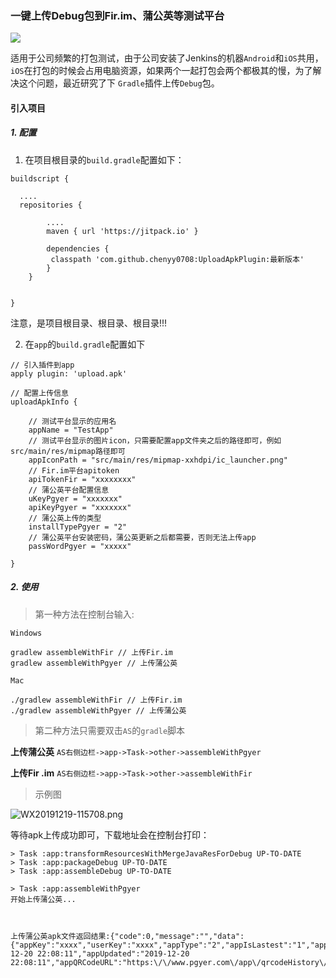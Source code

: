 ### 一键上传Debug包到Fir.im、蒲公英等测试平台

[![](https://jitpack.io/v/chenyy0708/UploadApkPlugin.svg)](https://jitpack.io/#chenyy0708/UploadApkPlugin)

适用于公司频繁的打包测试，由于公司安装了Jenkins的机器`Android`和`iOS`共用，`iOS`在打包的时候会占用电脑资源，如果两个一起打包会两个都极其的慢，为了解决这个问题，最近研究了下
`Gradle`插件上传`Debug`包。

#### 引入项目

##### 1. 配置

1. 在项目根目录的`build.gradle`配置如下：

```
buildscript {

  ....
  repositories {

        ....
        maven { url 'https://jitpack.io' }
        
        dependencies {
         classpath 'com.github.chenyy0708:UploadApkPlugin:最新版本'
        }
    }


}
```

注意，是项目根目录、根目录、根目录!!!

2. 在`app`的`build.gradle`配置如下

```
// 引入插件到app
apply plugin: 'upload.apk'

// 配置上传信息
uploadApkInfo {

    // 测试平台显示的应用名
    appName = "TestApp"
    // 测试平台显示的图片icon，只需要配置app文件夹之后的路径即可，例如src/main/res/mipmap路径即可
    appIconPath = "src/main/res/mipmap-xxhdpi/ic_launcher.png"
    // Fir.im平台apitoken
    apiTokenFir = "xxxxxxxx"
    // 蒲公英平台配置信息
    uKeyPgyer = "xxxxxxx"
    apiKeyPgyer = "xxxxxxx"
    // 蒲公英上传的类型
    installTypePgyer = "2"
    // 蒲公英平台安装密码，蒲公英更新之后都需要，否则无法上传app
    passWordPgyer = "xxxxx"
    
}
```

##### 2. 使用

> 第一种方法在控制台输入:

```
Windows

gradlew assembleWithFir // 上传Fir.im
gradlew assembleWithPgyer // 上传蒲公英

Mac 

./gradlew assembleWithFir // 上传Fir.im
./gradlew assembleWithPgyer // 上传蒲公英
```


> 第二种方法只需要双击`AS`的`gradle`脚本


**上传蒲公英**
`AS右侧边栏->app->Task->other->assembleWithPgyer`

**上传Fir .im**
`AS右侧边栏->app->Task->other->assembleWithFir`


> 示例图

![WX20191219-115708.png](http://user-gold-cdn.xitu.io/2019/12/19/16f1c4dedaa1986e?w=500&h=766&f=png&s=88258)

等待apk上传成功即可，下载地址会在控制台打印：

```
> Task :app:transformResourcesWithMergeJavaResForDebug UP-TO-DATE
> Task :app:packageDebug UP-TO-DATE
> Task :app:assembleDebug UP-TO-DATE

> Task :app:assembleWithPgyer
开始上传蒲公英...



上传蒲公英apk文件返回结果:{"code":0,"message":"","data":{"appKey":"xxxx","userKey":"xxxx","appType":"2","appIsLastest":"1","appFileSize":"7950121","appName":"Gank","appVersion":"1.0.0","appVersionNo":"1","appBuildVersion":"1","appIdentifier":"com.minic.kt","appIcon":"xxxxxx","appDescription":"","appUpdateDescription":"","appScreenshots":"","appShortcutUrl":"O2fx","appCreated":"2019-12-20 22:08:11","appUpdated":"2019-12-20 22:08:11","appQRCodeURL":"https:\/\/www.pgyer.com\/app\/qrcodeHistory\/062c5xxxxxxx7158009c12ec4cb"}}
```




